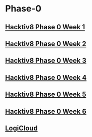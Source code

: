<h1>Phase-0</h1>
<h2><a href='https://github.com/anggabanny/h8-p0-w1'>Hacktiv8 Phase 0 Week 1</a></h2>
<h2><a href='https://github.com/anggabanny/h8-p0-w2'>Hacktiv8 Phase 0 Week 2</a></h2>
<h2><a href='https://github.com/anggabanny/h8-p0-w3'>Hacktiv8 Phase 0 Week 3</a></h2>
<h2><a href='https://github.com/anggabanny/h8-p0-w4'>Hacktiv8 Phase 0 Week 4</a></h2>
<h2><a href='https://github.com/anggabanny/h8-p0-w5'>Hacktiv8 Phase 0 Week 5</a></h2>
<h2><a href='https://github.com/anggabanny/h8-p0-w6'>Hacktiv8 Phase 0 Week 6</a></h2>
<h2><a href='https://github.com/anggabanny/brain-challenge'>LogiCloud</a></h2>

